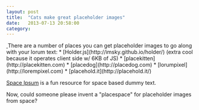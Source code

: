```yaml
---
layout: post
title:  "Cats make great placeholder images"
date:   2013-07-13 20:58:00
category:
---
```


<a href="{{ site.baseurl }}{{page.url}}" class="image image-full">
<!--     <img src="http://placedog.com/g/784/303" alt="" />-->    
        <img src="{{ site.baseurl }}/images/pic05c.jpg" alt="" />
</a>
There are a number of places you can get placeholder images to go along with your lorum text:
* [Holder.js](http://imsky.github.io/holder/) (extra cool because it operates client side w/ 6KB of JS)
* [placekitten](http://placekitten.com)
* [placedog](http://placedog.com)
* [lorumpixel](http://lorempixel.com)
* [placehold.it](http://placehold.it/)

[Space Ipsum](http://spaceipsum.com/) is a fun resource for space based dummy text.

Now, could someone please invent a "placespace" for placeholder images from space?
